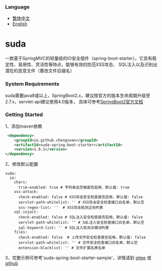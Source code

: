 ### Language
- [繁体中文](README.tw.md)
- [English](README.en.md)
 
# suda

一款基于SpringMVC的轻量级的IO安全插件（spring-boot-starter）。它具有稳定性、易用性、灵活性等特点，能够有效的防范XSS攻击、 
SQL注入以及识别出潜在的恶意文件（篡改文件后缀名）

### System Requirements
suda需要java8或以上，SpringBoot2.x，建议按官方的版本生命周期升级至2.7.x，servlet-api建议使用4.0版本，
具体可参考[SpringBoot2官方文档](https://docs.spring.io/spring-boot/docs/2.7.18/reference/html/getting-started.html#getting-started.system-requirements)

### Getting Started
1、添加maven依赖
```xml
 <dependency>
    <groupId>io.github.chengsean</groupId>
    <artifactId>suda-spring-boot-starter</artifactId>
    <version>1.0.1</version>
</dependency>
```
2、修改默认配置
```
suda:
  io:
    chars: 
      trim-enabled: true # 字符串去空格是否启用，默认值: true
    xss-attack: 
      check-enabled: false # XSS攻击安全检查是否启用，默认值: false
      servlet-path-whitelist: '' # XSS攻击安全检查接口白名单，默认空
      xss-regex-list: ''  # XSS攻击检测正则列表
    sql-inject:
      check-enabled: false # SQL注入安全检查是否启用，默认值: false
      servlet-path-whitelist: '' # SQL注入安全检查接口白名单，默认空
      sql-keyword-list: '' # SQL注入检测关键词列表
    files:
      check-enabled: false  # 上传文件安全检查是否启用，默认值: false
      servlet-path-whitelist: '' # 文件安全检查接口白名单，默认空
      extension-blacklist: '' # 文件扩展名黑名单
```
3、完整示例可参考'suda-spring-boot-starter-sample'，详情请到 [gitee](https://gitee.com/chengsean/suda) 或 [github](https://github.com/chengsean/suda)